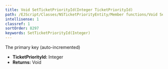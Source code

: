 ```yaml
---
title: Void SetTicketPriorityId(Integer TicketPriorityId)
path: /EJScript/Classes/NSTicketPriorityEntity/Member functions/Void SetTicketPriorityId(Integer p_0)
intellisense: 1
classref: 1
sortOrder: 8297
keywords: SetTicketPriorityId(Integer)
---
```



The primary key (auto-incremented)



* **TicketPriorityId:** Integer
* **Returns:** Void


